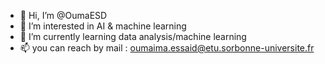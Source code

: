 - 👋 Hi, I’m @OumaESD
- 👀 I’m interested in AI & machine learning
- 🌱 I’m currently learning data analysis/machine learning
- 📫 you can reach by mail : oumaima.essaid@etu.sorbonne-universite.fr

<!---
OumaESD/OumaESD is a ✨ special ✨ repository because its `README.md` (this file) appears on your GitHub profile.
You can click the Preview link to take a look at your changes.
--->
